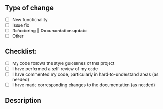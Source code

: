 ## Type of change
- [ ] New functionality
- [ ] Issue fix
- [ ] Refactoring || Documentation update
- [ ] Other

## Checklist:

- [ ] My code follows the style guidelines of this project
- [ ] I have performed a self-review of my code
- [ ] I have commented my code, particularly in hard-to-understand areas (as needed)
- [ ] I have made corresponding changes to the documentation (as needed)

## Description

